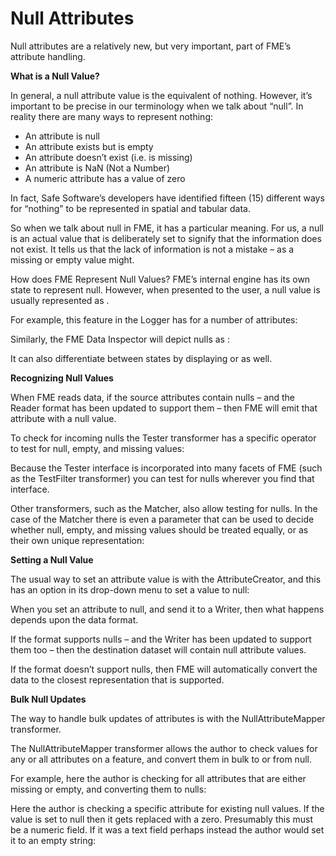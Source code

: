 # Null Attributes

Null attributes are a relatively new, but very important, part of FME’s attribute handling.

**What is a Null Value?**

In general, a null attribute value is the equivalent of nothing. However, it’s important to be precise in our terminology when we talk about “null”. In reality there are many ways to represent nothing:

- An attribute is null
- An attribute exists but is empty
- An attribute doesn’t exist (i.e. is missing)
- An attribute is NaN (Not a Number)
- A numeric attribute has a value of zero

In fact, Safe Software’s developers have identified fifteen (15) different ways for “nothing” to be represented in spatial and tabular data.

So when we talk about null in FME, it has a particular meaning. For us, a null is an actual value that is deliberately set to signify that the information does not exist. It tells us that the lack of information is not a mistake – as a missing or empty value might.

How does FME Represent Null Values?
FME’s internal engine has its own state to represent null. However, when presented to the user, a null value is usually represented as <null>.

For example, this feature in the Logger has <null> for a number of attributes:

Similarly, the FME Data Inspector will depict nulls as <null>:

It can also differentiate between states by displaying <missing> or <empty> as well.

**Recognizing Null Values**

When FME reads data, if the source attributes contain nulls – and the Reader format has been updated to support them – then FME will emit that attribute with a null value.

To check for incoming nulls the Tester transformer has a specific operator to test for null, empty, and missing values:

Because the Tester interface is incorporated into many facets of FME (such as the TestFilter transformer) you can test for nulls wherever you find that interface.

Other transformers, such as the Matcher, also allow testing for nulls. In the case of the Matcher there is even a parameter that can be used to decide whether null, empty, and missing values should be treated equally, or as their own unique representation:

**Setting a Null Value**

The usual way to set an attribute value is with the AttributeCreator, and this has an option in its drop-down menu to set a value to null:

When you set an attribute to null, and send it to a Writer, then what happens depends upon the data format.

If the format supports nulls – and the Writer has been updated to support them too – then the destination dataset will contain null attribute values.

If the format doesn’t support nulls, then FME will automatically convert the data to the closest representation that is supported.

**Bulk Null Updates**

The way to handle bulk updates of attributes is with the NullAttributeMapper transformer.

The NullAttributeMapper transformer allows the author to check values for any or all attributes on a feature, and convert them in bulk to or from null.

For example, here the author is checking for all attributes that are either missing or empty, and converting them to nulls:

Here the author is checking a specific attribute for existing null values. If the value is set to null then it gets replaced with a zero. Presumably this must be a numeric field. If it was a text field perhaps instead the author would set it to an empty string: